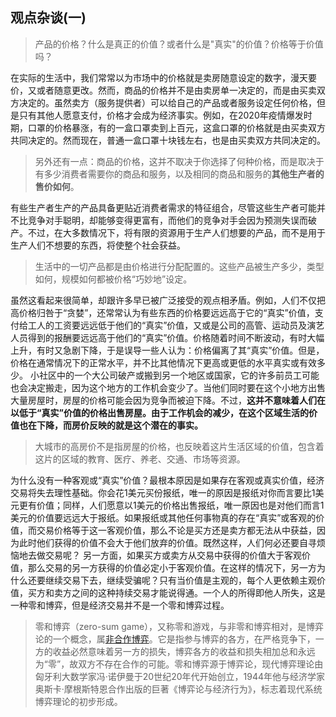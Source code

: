 ## 观点杂谈(一)

> 产品的价格？什么是真正的价值？或者什么是"真实"的价值？价格等于价值吗？

在实际的生活中，我们常常以为市场中的价格就是卖房随意设定的数字，漫天要价，又或者随意更改。然而，商品的价格并不是由卖房单一决定的，而是由买卖双方决定的。虽然卖方（服务提供者）可以给自己的产品或者服务设定任何价格，但是只有其他人愿意支付，价格才会成为经济事实。例如，在2020年疫情爆发时期，口罩的价格暴涨，有的一盒口罩卖到上百元，这盒口罩的价格就是由买卖双方共同决定的。然而现在，普通一盒口罩十块钱左右，也是由买卖双方共同决定的。

> 另外还有一点：商品的价格，这并不取决于你选择了何种价格，而是取决于有多少消费者需要你的商品和服务，以及相同的商品和服务的**其他生产者的售价如何**。

有些生产者生产的产品具备更贴近消费者需求的特征组合，尽管这些生产者可能并不比竞争对手聪明，却能够变得更富有，而他们的竞争对手会因为预测失误而破产。不过，在大多数情况下，将有限的资源用于生产人们想要的产品，而不是用于生产人们不想要的东西，将使整个社会获益。

> 生活中的一切产品都是由价格进行分配配置的。这些产品被生产多少，类型如何，规模如何都被价格“巧妙地”设定。

虽然这看起来很简单，却跟许多早已被广泛接受的观点相矛盾。例如，人们不仅把高价格归咎于“贪婪”，还常常认为有些东西的价格要远远高于它的“真实”价值，支付给工人的工资要远远低于他们的“真实”价值，又或是公司的高管、运动员及演艺人员得到的报酬要远远高于他们的“真实”价值。价格随着时间不断波动，有时大幅上升，有时又急剧下降，于是误导一些人认为：价格偏离了其“真实”价值。但是，价格在通常情况下的正常水平，并不比其他情况下更高或更低的水平真实或有效多少。
小社区中的一个大公司破产或搬到另一个地区或国家，它的许多前员工可能也会决定搬走，因为这个地方的工作机会变少了。当他们同时要在这个小地方出售大量房屋时，房屋的价格可能会因为竞争而被迫下降。不过，**这并不意味着人们在以低于“真实”价值的价格出售房屋。由于工作机会的减少，在这个区域生活的价值也在下降，而房价反映的就是这个潜在的事实。**

> 大城市的高房价不是指房屋的价格，也反映着这片生活区域的价值，包含着这片的区域的教育、医疗、养老、交通、市场等资源。

为什么没有一种客观或“真实”价值？最根本原因是如果存在客观或真实价值，经济交易将失去理性基础。你会花1美元买份报纸，唯一的原因是报纸对你而言要比1美元更有价值；同样，人们愿意以1美元的价格出售报纸，唯一原因也是对他们而言1美元的价值要远远大于报纸。如果报纸或其他任何事物真的存在“真实”或客观的价值，而交易价格等于这一客观价值，那么不论是买方还是卖方都无法从中获益，因为此时他们获得的价值不会大于他们放弃的价值。既然这样，人们何必还要自寻烦恼地去做交易呢？
另一方面，如果买方或卖方从交易中获得的价值大于客观价值，那么交易的另一方获得的价值必定小于客观价值。在这样的情况下，另一方为什么还要继续交易下去，继续受骗呢？只有当价值是主观的，每个人更依赖主观价值，买方和卖方之间的这种持续交易才能说得通。一个人的所得即他人所失，这是一种零和博弈，但是经济交易并不是一个零和博弈过程。

> 零和博弈（zero-sum game），又称零和游戏，与非零和博弈相对，是博弈论的一个概念，属[非合作博弈](https://baike.baidu.com/item/非合作博弈/4277540)。它是指参与博弈的各方，在严格竞争下，一方的收益必然意味着另一方的损失，博弈各方的收益和损失相加总和永远为“零”，故双方不存在合作的可能。零和博弈源于博弈论，现代博弈理论由匈牙利大数学家冯·诺伊曼于20世纪20年代开始创立，1944年他与经济学家奥斯卡·摩根斯特恩合作出版的巨著《博弈论与经济行为》，标志着现代系统博弈理论的初步形成。